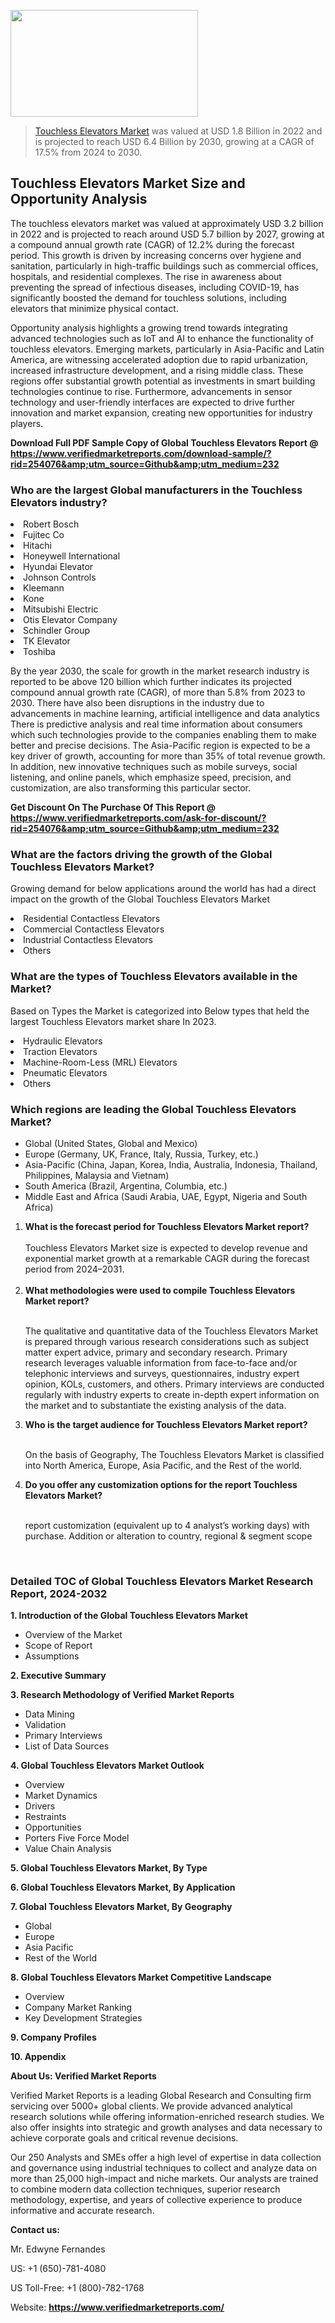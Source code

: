 <img src="https://ffe5etoiles.com/wp-content/uploads/2024/12/MST1-300x171.png" alt="" width="300" height="171" class="alignnone size-medium wp-image-20088" /><blockquote><p><p><a href="https://www.verifiedmarketreports.com/download-sample/?rid=254076&utm_source=Github&utm_medium=232" target="_blank">Touchless Elevators Market</a> was valued at USD 1.8 Billion in 2022 and is projected to reach USD 6.4 Billion by 2030, growing at a CAGR of 17.5% from 2024 to 2030.</p></blockquote><p><h2>Touchless Elevators Market Size and Opportunity Analysis</h2><p>The touchless elevators market was valued at approximately USD 3.2 billion in 2022 and is projected to reach around USD 5.7 billion by 2027, growing at a compound annual growth rate (CAGR) of 12.2% during the forecast period. This growth is driven by increasing concerns over hygiene and sanitation, particularly in high-traffic buildings such as commercial offices, hospitals, and residential complexes. The rise in awareness about preventing the spread of infectious diseases, including COVID-19, has significantly boosted the demand for touchless solutions, including elevators that minimize physical contact.</p><p>Opportunity analysis highlights a growing trend towards integrating advanced technologies such as IoT and AI to enhance the functionality of touchless elevators. Emerging markets, particularly in Asia-Pacific and Latin America, are witnessing accelerated adoption due to rapid urbanization, increased infrastructure development, and a rising middle class. These regions offer substantial growth potential as investments in smart building technologies continue to rise. Furthermore, advancements in sensor technology and user-friendly interfaces are expected to drive further innovation and market expansion, creating new opportunities for industry players.</p></p><p class=""><strong>Download Full PDF Sample Copy of Global Touchless Elevators Report @ <a href="https://www.verifiedmarketreports.com/download-sample/?rid=254076&amp;utm_source=Github&amp;utm_medium=232" target="_blank">https://www.verifiedmarketreports.com/download-sample/?rid=254076&amp;utm_source=Github&amp;utm_medium=232</a></strong></p><h3 id="" class="">Who are the largest Global manufacturers in the Touchless Elevators industry?</h3><p><li>Robert Bosch</li><li> Fujitec Co</li><li> Hitachi</li><li> Honeywell International</li><li> Hyundai Elevator</li><li> Johnson Controls</li><li> Kleemann</li><li> Kone</li><li> Mitsubishi Electric</li><li> Otis Elevator Company</li><li> Schindler Group</li><li> TK Elevator</li><li> Toshiba</li></p><div class=""><div class="" dir="" data-message-author-role="" data-message-id="" data-message-model-slug=""><div class=""><div class=""><div class=""><div class="" dir="" data-message-author-role="" data-message-id="" data-message-model-slug=""><div class=""><div class=""><p>By the year 2030, the scale for growth in the market research industry is reported to be above 120 billion which further indicates its projected compound annual growth rate (CAGR), of more than 5.8% from 2023 to 2030. There have also been disruptions in the industry due to advancements in machine learning, artificial intelligence and data analytics There is predictive analysis and real time information about consumers which such technologies provide to the companies enabling them to make better and precise decisions. The Asia-Pacific region is expected to be a key driver of growth, accounting for more than 35% of total revenue growth. In addition, new innovative techniques such as mobile surveys, social listening, and online panels, which emphasize speed, precision, and customization, are also transforming this particular sector.</p><p><strong>Get Discount On The Purchase Of This Report @&nbsp; <a href="https://www.verifiedmarketreports.com/ask-for-discount/?rid=254076&amp;utm_source=Github&amp;utm_medium=232" target="_blank">https://www.verifiedmarketreports.com/ask-for-discount/?rid=254076&amp;utm_source=Github&amp;utm_medium=232</a></strong></p></div></div></div></div></div></div></div></div><h3 id="" class="">What are the factors driving the growth of the Global Touchless Elevators Market?</h3><p id="" class="">Growing demand for below applications around the world has had a direct impact on the growth of the Global Touchless Elevators Market</p><p id="" class=""><li>Residential Contactless Elevators</li><li> Commercial Contactless Elevators</li><li> Industrial Contactless Elevators</li><li> Others</li></p><h3 id="" class="">What are the types of Touchless Elevators available in the Market?</h3><p id="" class="">Based on Types the Market is categorized into Below types that held the largest Touchless Elevators market share In 2023.</p><p id="" class=""><li>Hydraulic Elevators</li><li> Traction Elevators</li><li> Machine-Room-Less (MRL) Elevators</li><li> Pneumatic Elevators</li><li> Others</li></p><h3 id="" class="">Which regions are leading the Global Touchless Elevators Market?</h3><ul><li>Global (United States, Global and Mexico)</li><li>Europe (Germany, UK, France, Italy, Russia, Turkey, etc.)</li><li>Asia-Pacific (China, Japan, Korea, India, Australia, Indonesia, Thailand, Philippines, Malaysia and Vietnam)</li><li>South America (Brazil, Argentina, Columbia, etc.)</li><li>Middle East and Africa (Saudi Arabia, UAE, Egypt, Nigeria and South Africa)</li></ul><p><ol><li><strong>What is the forecast period for Touchless Elevators Market report?<br /></strong><br /><span data-sheets-root="1" data-sheets-value="{&quot;1&quot;:2,&quot;2&quot;:&quot;XXXX size is expected to develop revenue and exponential market growth at a remarkable CAGR during the forecast period from 2024&ndash;2030.&quot;}" data-sheets-userformat="{&quot;2&quot;:12674,&quot;4&quot;:{&quot;1&quot;:2,&quot;2&quot;:16776960},&quot;10&quot;:2,&quot;11&quot;:0,&quot;15&quot;:&quot;Arial&quot;,&quot;16&quot;:12}">Touchless Elevators Market size is expected to develop revenue and exponential market growth at a remarkable CAGR during the forecast period from 2024&ndash;2031.</span><br /><br /></li><li><strong>What methodologies were used to compile Touchless Elevators Market report?<br /><br /></strong><p>The qualitative and quantitative data of the&nbsp;Touchless Elevators Market is prepared through various research considerations such as subject matter expert advice, primary and secondary research. Primary research leverages valuable information from face-to-face and/or telephonic interviews and surveys, questionnaires, industry expert opinion, KOLs, customers, and others. Primary interviews are conducted regularly with industry experts to create in-depth expert information on the market and to substantiate the existing analysis of the data.&nbsp;</p></li><li><strong>Who is the target audience for Touchless Elevators Market report?<br /><br /></strong><p>On the basis of Geography, The&nbsp;Touchless Elevators Market is classified into North America, Europe, Asia Pacific, and the Rest of the world.</p></li><li><strong>Do you offer any customization options for the report Touchless Elevators Market?<br /><br /></strong><p>report customization (equivalent up to 4 analyst&rsquo;s working days) with purchase. Addition or alteration to country, regional &amp; segment scope</p><p>&nbsp;</p></li></ol></p><h3 id="" class="">Detailed TOC of Global Touchless Elevators Market Research Report, 2024-2032</h3><p id="" class=""><strong>1. Introduction of the Global Touchless Elevators Market</strong></p><ul><li>Overview of the Market</li><li>Scope of Report</li><li>Assumptions</li></ul><p id="" class=""><strong>2. Executive Summary</strong></p><p id="" class=""><strong>3. Research Methodology of&nbsp;Verified Market Reports</strong></p><ul><li>Data Mining</li><li>Validation</li><li>Primary Interviews</li><li>List of Data Sources</li></ul><p id="" class=""><strong>4. Global Touchless Elevators Market Outlook</strong></p><ul><li>Overview</li><li>Market Dynamics</li><li>Drivers</li><li>Restraints</li><li>Opportunities</li><li>Porters Five Force Model</li><li>Value Chain Analysis</li></ul><p id="" class=""><strong>5. Global Touchless Elevators Market, By&nbsp;Type</strong></p><p id="" class=""><strong>6. Global Touchless Elevators Market, By Application</strong></p><p id="" class=""><strong>7. Global Touchless Elevators Market, By Geography</strong></p><ul><li>Global</li><li>Europe</li><li>Asia Pacific</li><li>Rest of the World</li></ul><p id="" class=""><strong>8. Global Touchless Elevators Market Competitive Landscape</strong></p><ul><li>Overview</li><li>Company Market Ranking</li><li>Key Development Strategies</li></ul><p id="" class=""><strong>9. Company Profiles</strong></p><p id="" class=""><strong>10. Appendix</strong></p><p id="" class=""><strong>About Us: Verified Market Reports</strong></p><p id="" class="">Verified Market Reports is a leading Global Research and Consulting firm servicing over 5000+ global clients. We provide advanced analytical research solutions while offering information-enriched research studies. We also offer insights into strategic and growth analyses and data necessary to achieve corporate goals and critical revenue decisions.</p><p id="" class="">Our 250 Analysts and SMEs offer a high level of expertise in data collection and governance using industrial techniques to collect and analyze data on more than 25,000 high-impact and niche markets. Our analysts are trained to combine modern data collection techniques, superior research methodology, expertise, and years of collective experience to produce informative and accurate research.</p><p id="" class=""><strong>Contact us:</strong></p><p id="" class="">Mr. Edwyne Fernandes</p><p id="" class="">US: +1 (650)-781-4080</p><p id="" class="">US Toll-Free: +1 (800)-782-1768</p><p id="" class="">Website: <a target="" data-test-app-aware-link=""><strong>https://www.verifiedmarketreports.com/</strong></a></p>
